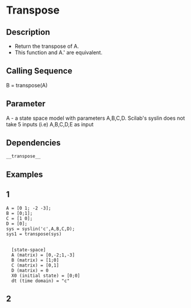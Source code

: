 # Transpose
## Description
- Return the transpose of A.
- This function and A.' are equivalent.
## Calling Sequence
B = transpose(A)
## Parameter
A - a state space model with parameters A,B,C,D.
Scilab's syslin does not take 5 inputs (i.e) A,B,C,D,E as input
## Dependencies
`__transpose__`
## Examples
## 1
```
A = [0 1; -2 -3];
B = [0;1];
C = [1 0];
D = [0];
sys = syslin('c',A,B,C,D);
sys1 = transpose(sys)
```
##
```
  [state-space]
  A (matrix) = [0,-2;1,-3]
  B (matrix) = [1;0]
  C (matrix) = [0,1]
  D (matrix) = 0
  X0 (initial state) = [0;0]
  dt (time domain) = "c"
```
## 2
```
